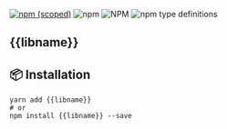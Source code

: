 [![npm (scoped)](https://img.shields.io/npm/v/{{libname}}.svg)](https://www.npmjs.com/package/{{libname}})
![npm](https://img.shields.io/npm/dm/{{libname}}.svg)
![NPM](https://img.shields.io/npm/l/{{libname}}.svg)
![npm type definitions](https://img.shields.io/npm/types/{{libname}}.svg)

## {{libname}}


## 📦 Installation

```shell
yarn add {{libname}}
# or
npm install {{libname}} --save
```
